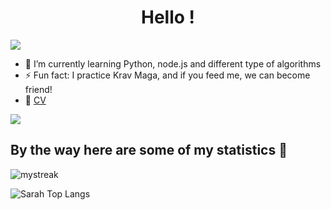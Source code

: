 <h1 align="center">Hello !</h1>

<a href="https://www.youtube.com/watch?v=dQw4w9WgXcQ"><img src="https://user-images.githubusercontent.com/73097560/115834477-dbab4500-a447-11eb-908a-139a6edaec5c.gif"></a>

- 🌱 I’m currently learning Python, node.js and different type of algorithms
- ⚡ Fun fact: I practice Krav Maga, and if you feed me, we can become friend!
- 💾 <a href=https://sarah-chaouati.students-laplateforme.io/cvsarah2022.pdf> CV </a>

<a href="https://www.youtube.com/watch?v=dQw4w9WgXcQ"><img src="https://user-images.githubusercontent.com/73097560/115834477-dbab4500-a447-11eb-908a-139a6edaec5c.gif"></a>

## By the way here are some of my statistics 🚀

<img src="https://github-readme-streak-stats.herokuapp.com/?user=sarah-chaouati&theme=tokyonight" alt="mystreak"/>

![Sarah Top Langs](https://github-readme-stats.vercel.app/api/top-langs/?username=sarah-chaouati&theme=tokyonight&layout=compact)
